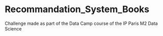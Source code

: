 # Recommandation_System_Books
Challenge made as part of the Data Camp course of the IP Paris M2 Data Science
